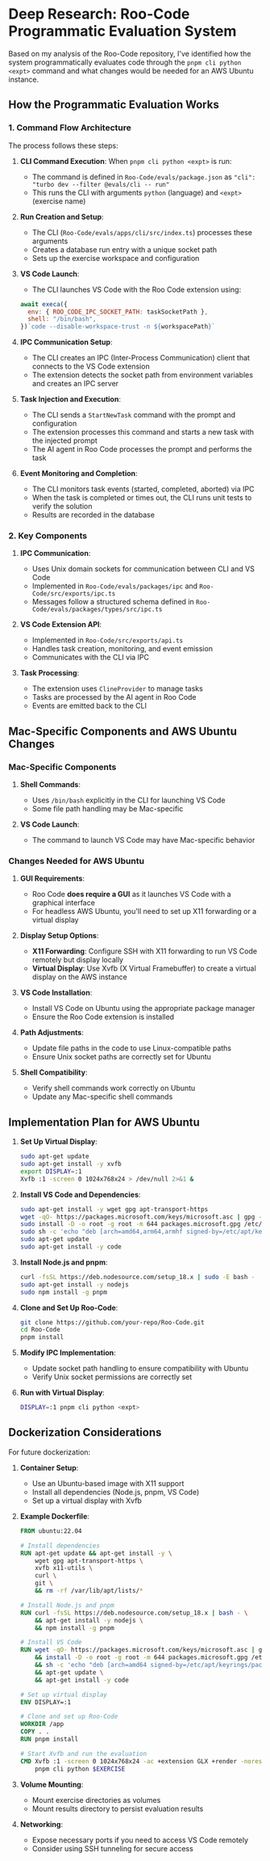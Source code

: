 # Deep Research: Roo-Code Programmatic Evaluation System

Based on my analysis of the Roo-Code repository, I've identified how the system programmatically evaluates code through the `pnpm cli python <expt>` command and what changes would be needed for an AWS Ubuntu instance.

## How the Programmatic Evaluation Works

### 1. Command Flow Architecture

The process follows these steps:

1. **CLI Command Execution**: When `pnpm cli python <expt>` is run:
   - The command is defined in `Roo-Code/evals/package.json` as `"cli": "turbo dev --filter @evals/cli -- run"`
   - This runs the CLI with arguments `python` (language) and `<expt>` (exercise name)

2. **Run Creation and Setup**:
   - The CLI (`Roo-Code/evals/apps/cli/src/index.ts`) processes these arguments
   - Creates a database run entry with a unique socket path
   - Sets up the exercise workspace and configuration

3. **VS Code Launch**:
   - The CLI launches VS Code with the Roo Code extension using:
   ```javascript
   await execa({
     env: { ROO_CODE_IPC_SOCKET_PATH: taskSocketPath },
     shell: "/bin/bash",
   })`code --disable-workspace-trust -n ${workspacePath}`
   ```

4. **IPC Communication Setup**:
   - The CLI creates an IPC (Inter-Process Communication) client that connects to the VS Code extension
   - The extension detects the socket path from environment variables and creates an IPC server

5. **Task Injection and Execution**:
   - The CLI sends a `StartNewTask` command with the prompt and configuration
   - The extension processes this command and starts a new task with the injected prompt
   - The AI agent in Roo Code processes the prompt and performs the task

6. **Event Monitoring and Completion**:
   - The CLI monitors task events (started, completed, aborted) via IPC
   - When the task is completed or times out, the CLI runs unit tests to verify the solution
   - Results are recorded in the database

### 2. Key Components

1. **IPC Communication**:
   - Uses Unix domain sockets for communication between CLI and VS Code
   - Implemented in `Roo-Code/evals/packages/ipc` and `Roo-Code/src/exports/ipc.ts`
   - Messages follow a structured schema defined in `Roo-Code/evals/packages/types/src/ipc.ts`

2. **VS Code Extension API**:
   - Implemented in `Roo-Code/src/exports/api.ts`
   - Handles task creation, monitoring, and event emission
   - Communicates with the CLI via IPC

3. **Task Processing**:
   - The extension uses `ClineProvider` to manage tasks
   - Tasks are processed by the AI agent in Roo Code
   - Events are emitted back to the CLI

## Mac-Specific Components and AWS Ubuntu Changes

### Mac-Specific Components

1. **Shell Commands**:
   - Uses `/bin/bash` explicitly in the CLI for launching VS Code
   - Some file path handling may be Mac-specific

2. **VS Code Launch**:
   - The command to launch VS Code may have Mac-specific behavior

### Changes Needed for AWS Ubuntu

1. **GUI Requirements**:
   - Roo Code **does require a GUI** as it launches VS Code with a graphical interface
   - For headless AWS Ubuntu, you'll need to set up X11 forwarding or a virtual display

2. **Display Setup Options**:
   - **X11 Forwarding**: Configure SSH with X11 forwarding to run VS Code remotely but display locally
   - **Virtual Display**: Use Xvfb (X Virtual Framebuffer) to create a virtual display on the AWS instance

3. **VS Code Installation**:
   - Install VS Code on Ubuntu using the appropriate package manager
   - Ensure the Roo Code extension is installed

4. **Path Adjustments**:
   - Update file paths in the code to use Linux-compatible paths
   - Ensure Unix socket paths are correctly set for Ubuntu

5. **Shell Compatibility**:
   - Verify shell commands work correctly on Ubuntu
   - Update any Mac-specific shell commands

## Implementation Plan for AWS Ubuntu

1. **Set Up Virtual Display**:
   ```bash
   sudo apt-get update
   sudo apt-get install -y xvfb
   export DISPLAY=:1
   Xvfb :1 -screen 0 1024x768x24 > /dev/null 2>&1 &
   ```

2. **Install VS Code and Dependencies**:
   ```bash
   sudo apt-get install -y wget gpg apt-transport-https
   wget -qO- https://packages.microsoft.com/keys/microsoft.asc | gpg --dearmor > packages.microsoft.gpg
   sudo install -D -o root -g root -m 644 packages.microsoft.gpg /etc/apt/keyrings/packages.microsoft.gpg
   sudo sh -c 'echo "deb [arch=amd64,arm64,armhf signed-by=/etc/apt/keyrings/packages.microsoft.gpg] https://packages.microsoft.com/repos/code stable main" > /etc/apt/sources.list.d/vscode.list'
   sudo apt-get update
   sudo apt-get install -y code
   ```

3. **Install Node.js and pnpm**:
   ```bash
   curl -fsSL https://deb.nodesource.com/setup_18.x | sudo -E bash -
   sudo apt-get install -y nodejs
   sudo npm install -g pnpm
   ```

4. **Clone and Set Up Roo-Code**:
   ```bash
   git clone https://github.com/your-repo/Roo-Code.git
   cd Roo-Code
   pnpm install
   ```

5. **Modify IPC Implementation**:
   - Update socket path handling to ensure compatibility with Ubuntu
   - Verify Unix socket permissions are correctly set

6. **Run with Virtual Display**:
   ```bash
   DISPLAY=:1 pnpm cli python <expt>
   ```

## Dockerization Considerations

For future dockerization:

1. **Container Setup**:
   - Use an Ubuntu-based image with X11 support
   - Install all dependencies (Node.js, pnpm, VS Code)
   - Set up a virtual display with Xvfb

2. **Example Dockerfile**:
   ```dockerfile
   FROM ubuntu:22.04
   
   # Install dependencies
   RUN apt-get update && apt-get install -y \
       wget gpg apt-transport-https \
       xvfb x11-utils \
       curl \
       git \
       && rm -rf /var/lib/apt/lists/*
   
   # Install Node.js and pnpm
   RUN curl -fsSL https://deb.nodesource.com/setup_18.x | bash - \
       && apt-get install -y nodejs \
       && npm install -g pnpm
   
   # Install VS Code
   RUN wget -qO- https://packages.microsoft.com/keys/microsoft.asc | gpg --dearmor > packages.microsoft.gpg \
       && install -D -o root -g root -m 644 packages.microsoft.gpg /etc/apt/keyrings/packages.microsoft.gpg \
       && sh -c 'echo "deb [arch=amd64 signed-by=/etc/apt/keyrings/packages.microsoft.gpg] https://packages.microsoft.com/repos/code stable main" > /etc/apt/sources.list.d/vscode.list' \
       && apt-get update \
       && apt-get install -y code
   
   # Set up virtual display
   ENV DISPLAY=:1
   
   # Clone and set up Roo-Code
   WORKDIR /app
   COPY . .
   RUN pnpm install
   
   # Start Xvfb and run the evaluation
   CMD Xvfb :1 -screen 0 1024x768x24 -ac +extension GLX +render -noreset & \
       pnpm cli python $EXERCISE
   ```

3. **Volume Mounting**:
   - Mount exercise directories as volumes
   - Mount results directory to persist evaluation results

4. **Networking**:
   - Expose necessary ports if you need to access VS Code remotely
   - Consider using SSH tunneling for secure access